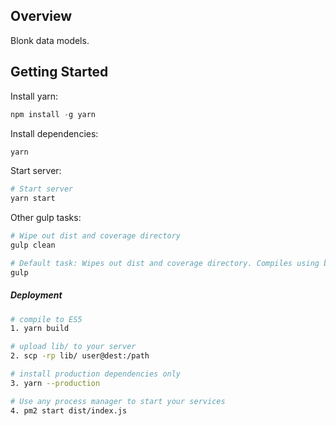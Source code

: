 
## Overview

Blonk data models.





## Getting Started



Install yarn:
```js
npm install -g yarn
```

Install dependencies:
```sh
yarn
```

Start server:
```sh
# Start server
yarn start


```

Other gulp tasks:
```sh
# Wipe out dist and coverage directory
gulp clean

# Default task: Wipes out dist and coverage directory. Compiles using babel.
gulp
```

##### Deployment

```sh
# compile to ES5
1. yarn build

# upload lib/ to your server
2. scp -rp lib/ user@dest:/path

# install production dependencies only
3. yarn --production

# Use any process manager to start your services
4. pm2 start dist/index.js
```
